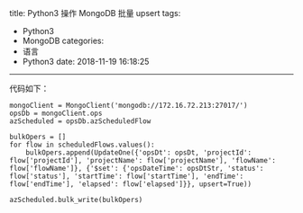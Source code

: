 title: Python3 操作 MongoDB 批量 upsert
tags:
  - Python3
  - MongoDB
categories:
  - 语言
  - Python3
date: 2018-11-19 16:18:25
---


代码如下：

    mongoClient = MongoClient('mongodb://172.16.72.213:27017/')
    opsDb = mongoClient.ops
    azScheduled = opsDb.azScheduledFlow
    
    bulkOpers = []
    for flow in scheduledFlows.values():
        bulkOpers.append(UpdateOne({'opsDt': opsDt, 'projectId': flow['projectId'], 'projectName': flow['projectName'], 'flowName': flow['flowName']}, {'$set': {'opsDateTime': opsDtStr, 'status': flow['status'], 'startTime': flow['startTime'], 'endTime': flow['endTime'], 'elapsed': flow['elapsed']}}, upsert=True))
    
    azScheduled.bulk_write(bulkOpers)
